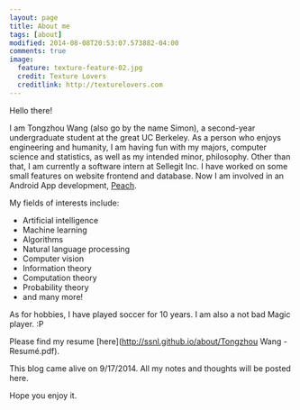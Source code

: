 ```yaml
---
layout: page
title: About me
tags: [about]
modified: 2014-08-08T20:53:07.573882-04:00
comments: true
image:
  feature: texture-feature-02.jpg
  credit: Texture Lovers
  creditlink: http://texturelovers.com
---
```


Hello there!

I am Tongzhou Wang (also go by the name Simon), a second-year undergraduate student at the great UC Berkeley. As a person who enjoys engineering and humanity, I am having fun with my majors, computer science and statistics, as well as my intended minor, philosophy. Other than that, I am currently a software intern at Sellegit Inc. I have worked on some small features on website frontend and database. Now I am involved in an Android App development, [Peach](https://play.google.com/store/apps/details?id=peach.fdroid).

My fields of interests include:

+ Artificial intelligence
+ Machine learning
+ Algorithms
+ Natural language processing
+ Computer vision
+ Information theory
+ Computation theory
+ Probability theory
+ and many more!

As for hobbies, I have played soccer for 10 years. I am also a not bad Magic player. :P

Please find my resume [here](http://ssnl.github.io/about/Tongzhou Wang - Resumé.pdf).

This blog came alive on 9/17/2014. All my notes and thoughts will be posted here.

Hope you enjoy it.